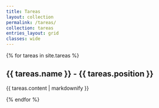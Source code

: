 ```yaml
---
title: Tareas
layout: collection
permalink: /tareas/
collection: tareas
entries_layout: grid
classes: wide
---
```


{% for tareas in site.tareas %}
  <h2>{{ tareas.name }} - {{ tareas.position }}</h2>
  <p>{{ tareas.content | markdownify }}</p>
{% endfor %}
